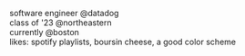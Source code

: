 software engineer @datadog  
class of '23 @northeastern  
currently @boston  
likes: spotify playlists, boursin cheese, a good color scheme

<!---
juliewang8/juliewang8 is a ✨ special ✨ repository because its `README.md` (this file) appears on your GitHub profile.
You can click the Preview link to take a look at your changes.
--->
